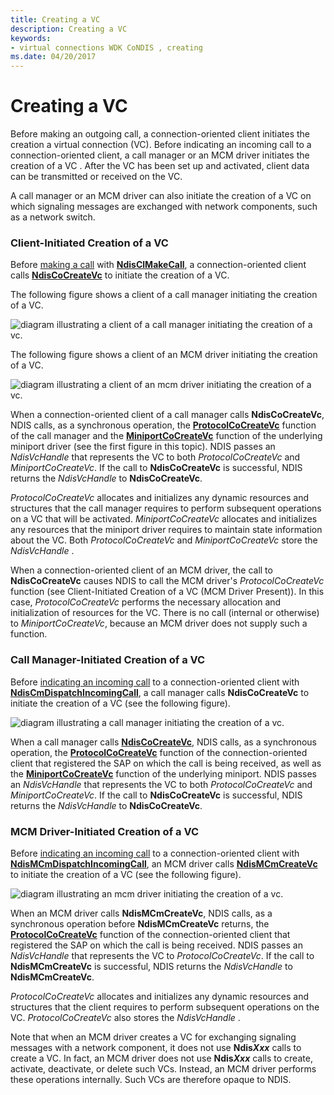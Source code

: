```yaml
---
title: Creating a VC
description: Creating a VC
keywords:
- virtual connections WDK CoNDIS , creating
ms.date: 04/20/2017
---
```


# Creating a VC





Before making an outgoing call, a connection-oriented client initiates the creation a virtual connection (VC). Before indicating an incoming call to a connection-oriented client, a call manager or an MCM driver initiates the creation of a VC . After the VC has been set up and activated, client data can be transmitted or received on the VC.

A call manager or an MCM driver can also initiate the creation of a VC on which signaling messages are exchanged with network components, such as a network switch.

### Client-Initiated Creation of a VC

Before [making a call](making-a-call.md) with [**NdisClMakeCall**](/windows-hardware/drivers/ddi/ndis/nf-ndis-ndisclmakecall), a connection-oriented client calls [**NdisCoCreateVc**](/windows-hardware/drivers/ddi/ndis/nf-ndis-ndiscocreatevc) to initiate the creation of a VC.

The following figure shows a client of a call manager initiating the creation of a VC.

![diagram illustrating a client of a call manager initiating the creation of a vc.](images/cm-05.png)

The following figure shows a client of an MCM driver initiating the creation of a VC.

![diagram illustrating a client of an mcm driver initiating the creation of a vc.](images/fig1-05.png)

When a connection-oriented client of a call manager calls **NdisCoCreateVc**, NDIS calls, as a synchronous operation, the [**ProtocolCoCreateVc**](/windows-hardware/drivers/ddi/ndis/nc-ndis-protocol_co_create_vc) function of the call manager and the [**MiniportCoCreateVc**](/windows-hardware/drivers/ddi/ndis/nc-ndis-miniport_co_create_vc) function of the underlying miniport driver (see the first figure in this topic). NDIS passes an *NdisVcHandle* that represents the VC to both *ProtocolCoCreateVc* and *MiniportCoCreateVc*. If the call to **NdisCoCreateVc** is successful, NDIS returns the *NdisVcHandle* to **NdisCoCreateVc**.

*ProtocolCoCreateVc* allocates and initializes any dynamic resources and structures that the call manager requires to perform subsequent operations on a VC that will be activated. *MiniportCoCreateVc* allocates and initializes any resources that the miniport driver requires to maintain state information about the VC. Both *ProtocolCoCreateVc* and *MiniportCoCreateVc* store the *NdisVcHandle* .

When a connection-oriented client of an MCM driver, the call to **NdisCoCreateVc** causes NDIS to call the MCM driver's *ProtocolCoCreateVc* function (see Client-Initiated Creation of a VC (MCM Driver Present)). In this case, *ProtocolCoCreateVc* performs the necessary allocation and initialization of resources for the VC. There is no call (internal or otherwise) to *MiniportCoCreateVc*, because an MCM driver does not supply such a function.

### Call Manager-Initiated Creation of a VC

Before [indicating an incoming call](indicating-an-incoming-call.md) to a connection-oriented client with [**NdisCmDispatchIncomingCall**](/windows-hardware/drivers/ddi/ndis/nf-ndis-ndiscmdispatchincomingcall), a call manager calls **NdisCoCreateVc** to initiate the creation of a VC (see the following figure).

![diagram illustrating a call manager initiating the creation of a vc.](images/cm-06.png)

When a call manager calls [**NdisCoCreateVc**](/windows-hardware/drivers/ddi/ndis/nf-ndis-ndiscocreatevc), NDIS calls, as a synchronous operation, the [**ProtocolCoCreateVc**](/windows-hardware/drivers/ddi/ndis/nc-ndis-protocol_co_create_vc) function of the connection-oriented client that registered the SAP on which the call is being received, as well as the [**MiniportCoCreateVc**](/windows-hardware/drivers/ddi/ndis/nc-ndis-miniport_co_create_vc) function of the underlying miniport. NDIS passes an *NdisVcHandle* that represents the VC to both *ProtocolCoCreateVc* and *MiniportCoCreateVc*. If the call to **NdisCoCreateVc** is successful, NDIS returns the *NdisVcHandle* to **NdisCoCreateVc**.

### MCM Driver-Initiated Creation of a VC

Before [indicating an incoming call](indicating-an-incoming-call.md) to a connection-oriented client with [**NdisMCmDispatchIncomingCall**](/windows-hardware/drivers/ddi/ndis/nf-ndis-ndismcmdispatchincomingcall), an MCM driver calls [**NdisMCmCreateVc**](/windows-hardware/drivers/ddi/ndis/nf-ndis-ndismcmcreatevc) to initiate the creation of a VC (see the following figure).

![diagram illustrating an mcm driver initiating the creation of a vc.](images/fig1-06.png)

When an MCM driver calls **NdisMCmCreateVc**, NDIS calls, as a synchronous operation before **NdisMCmCreateVc** returns, the [**ProtocolCoCreateVc**](/windows-hardware/drivers/ddi/ndis/nc-ndis-protocol_co_create_vc) function of the connection-oriented client that registered the SAP on which the call is being received. NDIS passes an *NdisVcHandle* that represents the VC to *ProtocolCoCreateVc*. If the call to **NdisMCmCreateVc** is successful, NDIS returns the *NdisVcHandle* to **NdisMCmCreateVc**.

*ProtocolCoCreateVc* allocates and initializes any dynamic resources and structures that the client requires to perform subsequent operations on the VC. *ProtocolCoCreateVc* also stores the *NdisVcHandle* .

Note that when an MCM driver creates a VC for exchanging signaling messages with a network component, it does not use **Ndis*Xxx*** calls to create a VC. In fact, an MCM driver does not use **Ndis*Xxx*** calls to create, activate, deactivate, or delete such VCs. Instead, an MCM driver performs these operations internally. Such VCs are therefore opaque to NDIS.

 

